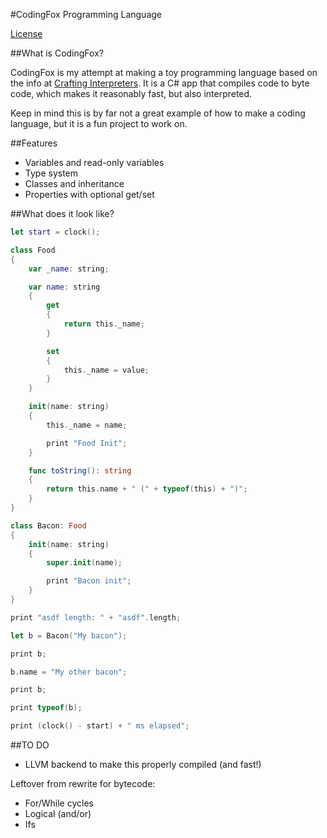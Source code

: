 #CodingFox Programming Language

[License](LICENSE)

##What is CodingFox?

CodingFox is my attempt at making a toy programming language based on the info at [Crafting Interpreters](https://craftinginterpreters.com).
It is a C# app that compiles code to byte code, which makes it reasonably fast, but also interpreted.

Keep in mind this is by far not a great example of how to make a coding language, but it is a fun project to work on.

##Features

* Variables and read-only variables
* Type system
* Classes and inheritance
* Properties with optional get/set

##What does it look like?

```swift
let start = clock();

class Food
{
	var _name: string;

	var name: string
	{
		get
		{
			return this._name;
		}

		set
		{
			this._name = value;
		}
	}

	init(name: string)
	{
		this._name = name;

		print "Food Init";
	}

	func toString(): string
	{
		return this.name + " (" + typeof(this) + ")";
	}
}

class Bacon: Food
{
	init(name: string)
	{
		super.init(name);

		print "Bacon init";
	}
}

print "asdf length: " + "asdf".length;

let b = Bacon("My bacon");

print b;

b.name = "My other bacon";

print b;

print typeof(b);

print (clock() - start) + " ms elapsed";
```

##TO DO
* LLVM backend to make this properly compiled (and fast!)

Leftover from rewrite for bytecode:
* For/While cycles
* Logical (and/or)
* Ifs
